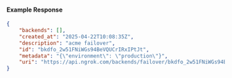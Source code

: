 <!-- Code generated for API Clients. DO NOT EDIT. -->

#### Example Response

```json
{
	"backends": [],
	"created_at": "2025-04-22T10:08:35Z",
	"description": "acme failover",
	"id": "bkdfo_2w51FNiWGs94BeVQUCrIRxIPtJt",
	"metadata": "{\"environment\": \"production\"}",
	"uri": "https://api.ngrok.com/backends/failover/bkdfo_2w51FNiWGs94BeVQUCrIRxIPtJt"
}
```
